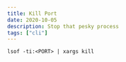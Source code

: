 ```yaml
---
title: Kill Port
date: 2020-10-05
description: Stop that pesky process
tags: ["cli"]
---
```


`lsof -ti:<PORT> | xargs kill`
